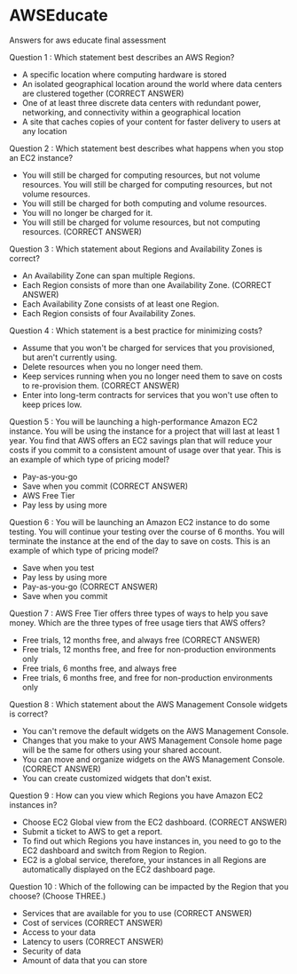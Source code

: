 # AWSEducate
Answers for aws educate final assessment 

Question 1 : Which statement best describes an AWS Region?
- A specific location where computing hardware is stored
- An isolated geographical location around the world where data centers are clustered together (CORRECT ANSWER)
- One of at least three discrete data centers with redundant power, networking, and connectivity within a geographical
location
- A site that caches copies of your content for faster delivery to users at any location

Question 2 : Which statement best describes what happens when you stop an EC2 instance?
- You will still be charged for computing resources, but not volume resources. You will still be charged for computing resources, but not volume resources.
- You will still be charged for both computing and volume resources.
- You will no longer be charged for it.
- You will still be charged for volume resources, but not computing resources. (CORRECT ANSWER)


Question 3 : Which statement about Regions and Availability Zones is correct?
- An Availability Zone can span multiple Regions.
- Each Region consists of more than one Availability Zone. (CORRECT ANSWER)
- Each Availability Zone consists of at least one Region.
- Each Region consists of four Availability Zones.

Question 4 : Which statement is a best practice for minimizing costs?
- Assume that you won't be charged for services that you provisioned, but aren't currently using.
- Delete resources when you no longer need them.
- Keep services running when you no longer need them to save on costs to re-provision them. (CORRECT ANSWER)
- Enter into long-term contracts for services that you won't use often to keep prices low.

Question 5 : You will be launching a high-performance Amazon EC2 instance. You will be using the instance for a project that will last at least 1 year. You find that AWS offers an EC2 savings plan that will reduce your costs if you commit to a consistent amount of usage over that year. This is an example of which type of pricing model?
- Pay-as-you-go
- Save when you commit (CORRECT ANSWER)
- AWS Free Tier
- Pay less by using more

Question 6 : You will be launching an Amazon EC2 instance to do some testing. You will continue your testing over the course of 6 months. You will terminate the instance at the end of the day to save on costs. This is an example of which type of pricing model?
- Save when you test
- Pay less by using more
- Pay-as-you-go (CORRECT ANSWER)
- Save when you commit


Question 7 : AWS Free Tier offers three types of ways to help you save money. Which are the three types of free usage tiers that AWS offers?
- Free trials, 12 months free, and always free (CORRECT ANSWER)
- Free trials, 12 months free, and free for non-production environments only
- Free trials, 6 months free, and always free
- Free trials, 6 months free, and free for non-production environments only


Question 8 : Which statement about the AWS Management Console widgets is correct? 
- You can't remove the default widgets on the AWS Management Console. 
- Changes that you make to your AWS Management Console home page will be the same for others using your shared account.
- You can move and organize widgets on the AWS Management Console. (CORRECT ANSWER)
- You can create customized widgets that don't exist.


Question 9 : How can you view which Regions you have Amazon EC2 instances in?
- Choose EC2 Global view from the EC2 dashboard. (CORRECT ANSWER)
- Submit a ticket to AWS to get a report.
- To find out which Regions you have instances in, you need to go to the EC2 dashboard and switch from Region to Region.
- EC2 is a global service, therefore, your instances in all Regions are automatically displayed on the EC2 dashboard page.


Question 10 : Which of the following can be impacted by the Region that you choose? (Choose THREE.)
- Services that are available for you to use (CORRECT ANSWER)
- Cost of services (CORRECT ANSWER) 
- Access to your data
- Latency to users (CORRECT ANSWER)
- Security of data
- Amount of data that you can store

